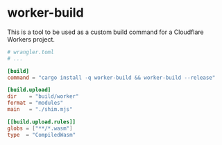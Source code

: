 # worker-build

This is a tool to be used as a custom build command for a Cloudflare Workers project.

```toml
# wrangler.toml
# ...

[build]
command = "cargo install -q worker-build && worker-build --release"

[build.upload]
dir    = "build/worker"
format = "modules"
main   = "./shim.mjs"

[[build.upload.rules]]
globs = ["**/*.wasm"]
type  = "CompiledWasm"
```